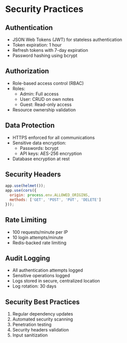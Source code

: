 # Security Practices

## Authentication
- JSON Web Tokens (JWT) for stateless authentication
- Token expiration: 1 hour
- Refresh tokens with 7-day expiration
- Password hashing using bcrypt

## Authorization
- Role-based access control (RBAC)
- Roles:
  - Admin: Full access
  - User: CRUD on own notes
  - Guest: Read-only access
- Resource ownership validation

## Data Protection
- HTTPS enforced for all communications
- Sensitive data encryption:
  - Passwords: bcrypt
  - API keys: AES-256 encryption
- Database encryption at rest

## Security Headers
```javascript
app.use(helmet());
app.use(cors({
  origin: process.env.ALLOWED_ORIGINS,
  methods: ['GET', 'POST', 'PUT', 'DELETE']
}));
```

## Rate Limiting
- 100 requests/minute per IP
- 10 login attempts/minute
- Redis-backed rate limiting

## Audit Logging
- All authentication attempts logged
- Sensitive operations logged
- Logs stored in secure, centralized location
- Log rotation: 30 days

## Security Best Practices
1. Regular dependency updates
2. Automated security scanning
3. Penetration testing
4. Security headers validation
5. Input sanitization

